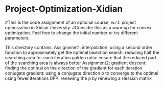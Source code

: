 # Project-Optimization-Xidian

#This is the code assignment of an optional course, w.r.t. project optimization in Xidian University.
#Consider this as a warmup for convex optimization.
Feel free to change the initial number or try different parameters.

This directory contains:
Assignmnet1:
    interpolation: using a second order function to approximately get the optimal
    bisection search: reducing half the searching area for each iteration
    golden ratio: ensure that the reduced part of the searching area is always better
Assignment2:
    gradient descent: finding the optimal on the direction of the gradient for each iteration
    conjugate gradient: using a conjugate direction p to converge to the optimal using fewer iterations
    DFP: renewing the p by renewing a Hessian matrix
  

